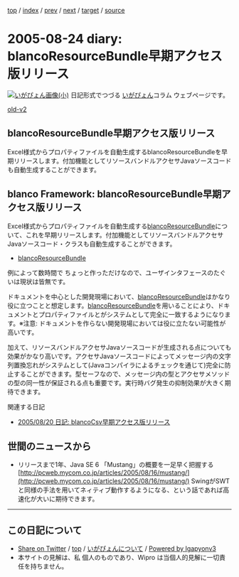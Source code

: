 [top](../index.html) 
 / [index](index.html) 
 / [prev](ig050820.html) 
 / [next](ig050825.html) 
 / [target](https://igapyon.github.io/diary/2005/ig050824.html) 
 / [source](https://github.com/igapyon/diary/blob/master/2005/ig050824.src.md) 

2005-08-24 diary: blancoResourceBundle早期アクセス版リリース
=====================================================================================================
[![いがぴょん画像(小)](https://igapyon.github.io/diary/images/iga200306s.jpg "いがぴょん")](https://igapyon.github.io/diary/memo/memoigapyon.html) 日記形式でつづる [いがぴょん](https://igapyon.github.io/diary/memo/memoigapyon.html)コラム ウェブページです。

[old-v2](ig050824-orig.html)

## blancoResourceBundle早期アクセス版リリース

Excel様式からプロパティファイルを自動生成するblancoResourceBundleを早期リリースします。付加機能としてリソースバンドルアクセサJavaソースコードも自動生成することができます。


## blanco Framework: blancoResourceBundle早期アクセス版リリース

Excel様式からプロパティファイルを自動生成する[blancoResourceBundle](http://www.igapyon.jp/blanco/blancoresourcebundle.html)について、これを早期リリースします。付加機能としてリソースバンドルアクセサJavaソースコード・クラスも自動生成することができます。

* [blancoResourceBundle](http://www.igapyon.jp/blanco/blancoresourcebundle.html)

例によって数時間で ちょっと作っただけなので、ユーザインタフェースのたぐいは現状は皆無です。

ドキュメントを中心とした開発現場において、[blancoResourceBundle](http://www.igapyon.jp/blanco/blancoresourcebundle.html)はかなり役に立つことと想定します。[blancoResourceBundle](http://www.igapyon.jp/blanco/blancoresourcebundle.html)を用いることにより、ドキュメントとプロパティファイルとがシステムとして完全に一致するようになります。※注意: ドキュメントを作らない開発現場においては役に立たない可能性が高いです。

加えて、リソースバンドルアクセサJavaソースコードが生成される点についても効果がかなり高いです。アクセサJavaソースコードによってメッセージ内の文字列置換忘れがシステムとして(Javaコンパイラによるチェックを通じて)完全に防止することができます。型セーフなので、メッセージ内の型とアクセサメソッドの型の同一性が保証される点も重要です。実行時バグ発生の抑制効果が大きく期待できます。

関連する日記

* [2005/08/20 日記: blancoCsv早期アクセス版リリース](ig050820.html)

## 世間のニュースから

* リリースまで1年、Java SE 6 「Mustang」の概要を一足早く把握する
  [http://pcweb.mycom.co.jp/articles/2005/08/16/mustang/](http://pcweb.mycom.co.jp/articles/2005/08/16/mustang/)
  SwingがSWTと同様の手法を用いてネィティブ動作するようになる、という話であれば高速化が大いに期待できます。


----------------------------------------------------------------------------------------------------

## この日記について

* [Share on Twitter](https://twitter.com/intent/tweet?hashtags=igapyon%2Cdiary%2C%E3%81%84%E3%81%8C%E3%81%B4%E3%82%87%E3%82%93&text=blancoResourceBundle%E6%97%A9%E6%9C%9F%E3%82%A2%E3%82%AF%E3%82%BB%E3%82%B9%E7%89%88%E3%83%AA%E3%83%AA%E3%83%BC%E3%82%B9&url=https%3A%2F%2Figapyon.github.io%2Fdiary%2F2005%2Fig050824.html) / [top](../index.html) / [いがぴょんについて](https://igapyon.github.io/diary/memo/memoigapyon.html) / [Powered by Igapyonv3](https://github.com/igapyon/igapyonv3)
* 本サイトの見解は、私 個人のものであり、Wipro は当個人的見解に一切責任を持ちません。 
